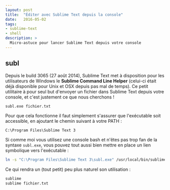 ```yaml
---
layout: post
title:  "Éditer avec Sublime Text depuis la console"
date:   2016-05-02
tags:
- sublime-text
- shell
description: >
  Micro-astuce pour lancer Sublime Text depuis votre console
---
```


## subl

Depuis le build 3065 (27 août 2014), Sublime Text met à disposition pour les utilisateurs de Windows le **Sublime Command Line Helper** (celui-ci était déjà disponible pour Unix et OSX depuis pas mal de temps). Ce petit utilitaire à pour seul but d'envoyer un fichier dans Sublime Text depuis votre console, et c'est justement ce que nous cherchons !

```sh
subl.exe fichier.txt
```

Pour que cela fonctionne il faut simplement s'assurer que l'exécutable soit accessible, en ajoutant le chemin suivant à votre PATH :

```
C:\Program Files\Sublime Text 3
```

Si comme moi vous utilisez une console bash et n'êtes pas trop fan de la syntaxe `subl.exe`, vous pouvez tout aussi bien mettre en place un lien symbolique vers l'exécutable :

```sh
ln -s "C:\Program Files\Sublime Text 3\subl.exe" /usr/local/bin/sublime
```

Ce qui rendra un (tout petit) peu plus naturel son utilisation :

```sh
sublime
sublime fichier.txt
```
